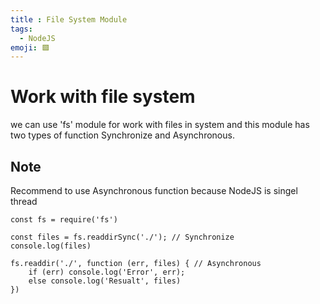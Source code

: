 ```yaml
---
title : File System Module
tags:
  - NodeJS
emoji: 🟩
---
```

# Work with file system
we can use 'fs' module for work with files in system and this module has two types of function Synchronize and Asynchronous.

## Note 
Recommend to use Asynchronous function because NodeJS is singel thread

```JS
const fs = require('fs')

const files = fs.readdirSync('./'); // Synchronize
console.log(files)

fs.readdir('./', function (err, files) { // Asynchronous
    if (err) console.log('Error', err);
    else console.log('Resualt', files)
})
```